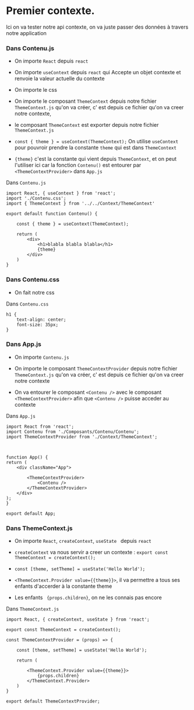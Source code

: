 # Premier contexte.

Ici on va tester notre api contexte, on va juste passer des données à travers notre application

### Dans Contenu.js

- On importe `React` depuis `react`

- On importe `useContext` depuis `react` qui Accepte un objet contexte et renvoie la valeur actuelle du contexte

- On importe le css

- On importe le composant `ThemeContext` depuis notre fichier `ThemeContext.js` qu'on va créer, c' est depuis ce fichier qu'on va creer notre contexte, 

- le composant `ThemeContext` est exporter depuis notre fichier `ThemeContext.js`

- `const { theme } = useContext(ThemeContext);` On utilise `useContext` pour pouvroir prendre la constante `theme` qui est dans `ThemeContext`

- `{theme}` c'est la constante qui vient depuis `ThemeContext`, et on peut l'utiliser ici car la fonction `Contenu()` est entourer par `<ThemeContextProvider>` dans `App.js`

Dans `Contenu.js`

    import React, { useContext } from 'react';
    import './Contenu.css';
    import { ThemeContext } from '../../Context/ThemeContext'

    export default function Contenu() {

        const { theme } = useContext(ThemeContext);

        return (
            <div>
                <h1>blabla blabla blabla</h1>
                {theme}
            </div>
        )
    }


### Dans Contenu.css

- On fait notre css

Dans `Contenu.css`


    h1 {
        text-align: center;
        font-size: 35px;
    }


### Dans App.js

- On importe `Contenu.js`

- On importe le composant `ThemeContextProvider` depuis notre fichier `ThemeContext.js` qu'on va créer, c' est depuis ce fichier qu'on va creer notre contexte

- On va entourer le composant `<Contenu />` avec le composant `<ThemeContextProvider>` afin que `<Contenu />` puisse acceder au contexte

Dans `App.js`

    import React from 'react';
    import Contenu from './Composants/Contenu/Contenu';
    import ThemeContextProvider from './Context/ThemeContext';



    function App() {
    return (
        <div className="App">

            <ThemeContextProvider>
                <Contenu />
            </ThemeContextProvider>
        </div>
    );
    }

    export default App;


### Dans ThemeContext.js

- On importe `React`, `createContext`, `useState ` depuis `react`

- `createContext` va nous servir a creer un contexte : `export const ThemeContext = createContext();`

- `const [theme, setTheme] = useState('Hello World');`

- `<ThemeContext.Provider value={{theme}}>`, il va permettre a tous ses enfants d'accerder à la constante theme 

- Les enfants ` {props.children}`, on ne les connais pas encore 

Dans `ThemeContext.js`



    import React, { createContext, useState } from 'react';

    export const ThemeContext = createContext();

    const ThemeContextProvider = (props) => {

        const [theme, setTheme] = useState('Hello World');

        return (

            <ThemeContext.Provider value={{theme}}>
                {props.children}
            </ThemeContext.Provider>
        )
    }

    export default ThemeContextProvider;
